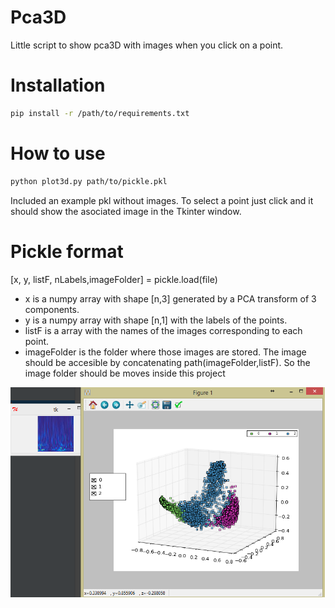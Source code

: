 # Pca3D
Little script to show pca3D with images when you click on a point.

# Installation
```sh
pip install -r /path/to/requirements.txt
```

# How to use

```sh
python plot3d.py path/to/pickle.pkl
```
Included an example pkl without images. To select a point just click and it should show the asociated image in the Tkinter window.

# Pickle format
[x, y, listF, nLabels,imageFolder] = pickle.load(file)

* x is a numpy array with shape [n,3] generated by a PCA transform of 3 components.
* y is a numpy array with shape [n,1] with the labels of the points.
* listF is a array with the names of the images corresponding to each point.
* imageFolder is the folder where those images are stored. The image should be accesible by concatenating path(imageFolder,listF). So the image folder should be moves inside this project

![GitHub Logo](example.png)
